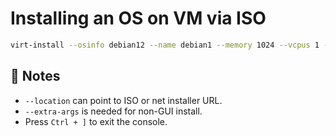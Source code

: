 # Installing an OS on VM via ISO

```bash
virt-install --osinfo debian12 --name debian1 --memory 1024 --vcpus 1 --disk size=10 --location /path/to/debian.iso --graphics none --extra-args "console=ttyS0"
```

## 🔹 Notes

- `--location` can point to ISO or net installer URL.
- `--extra-args` is needed for non-GUI install.
- Press `Ctrl + ]` to exit the console.